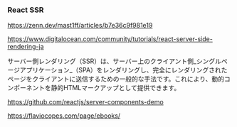 ### React SSR
https://zenn.dev/mast1ff/articles/b7e36c9f981e19

https://www.digitalocean.com/community/tutorials/react-server-side-rendering-ja

サーバー側レンダリング（SSR）は、サーバー上のクライアント側_シングルページアプリケーション_（SPA）をレンダリングし、完全にレンダリングされたページをクライアントに送信するための一般的な手法です。これにより、動的コンポーネントを静的HTMLマークアップとして提供できます。

https://github.com/reactjs/server-components-demo

https://flaviocopes.com/page/ebooks/

